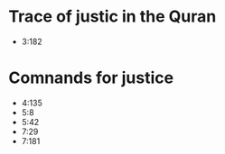 # Trace of justic in the Quran

- 3:182

# Comnands for justice
- 4:135
- 5:8
- 5:42
- 7:29
- 7:181
